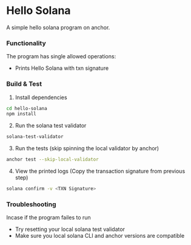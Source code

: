 # Hello Solana

A simple hello solana program on anchor.

### Functionality

The program has single allowed operations:
- Prints Hello Solana with txn signature

### Build & Test

1. Install dependencies
```bash
cd hello-solana
npm install
```

2. Run the solana test validator

```bash
solana-test-validator
```

3. Run the tests (skip spinning the local validator by anchor)
```bash
anchor test --skip-local-validator
```

4. View the printed logs (Copy the transaction signature from previous step)

```bash
solana confirm -v <TXN Signature>
```

### Troubleshooting

Incase if the program failes to run
- Try resetting your local solana test validator
- Make sure you local solana CLI and anchor versions are compatible